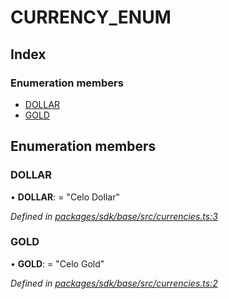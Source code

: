 # CURRENCY\_ENUM

## Index

### Enumeration members

* [DOLLAR](_currencies_.currency_enum.md#dollar)
* [GOLD](_currencies_.currency_enum.md#gold)

## Enumeration members

### DOLLAR

• **DOLLAR**: = "Celo Dollar"

_Defined in_ [_packages/sdk/base/src/currencies.ts:3_](https://github.com/celo-org/celo-monorepo/blob/master/packages/sdk/base/src/currencies.ts#L3)

### GOLD

• **GOLD**: = "Celo Gold"

_Defined in_ [_packages/sdk/base/src/currencies.ts:2_](https://github.com/celo-org/celo-monorepo/blob/master/packages/sdk/base/src/currencies.ts#L2)

